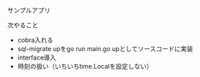 サンプルアプリ

次やること
- cobra入れる
- sql-migrate upをgo run main.go upとしてソースコードに実装
- interface導入
- 時刻の扱い（いちいちtime.Localを設定しない）
